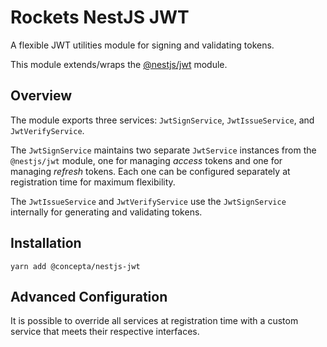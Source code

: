 # Rockets NestJS JWT

A flexible JWT utilities module for signing and validating tokens.

This module extends/wraps the [@nestjs/jwt](https://www.npmjs.com/package/@nestjs/jwt) module.

## Overview

The module exports three services: `JwtSignService`, `JwtIssueService`, and `JwtVerifyService`.

The `JwtSignService` maintains two separate `JwtService` instances from the `@nestjs/jwt` module,
one for managing *access* tokens and one for managing *refresh* tokens.
Each one can be configured separately at registration time for maximum flexibility.

The `JwtIssueService` and `JwtVerifyService` use the `JwtSignService` internally for generating
and validating tokens.

## Installation

`yarn add @concepta/nestjs-jwt`

## Advanced Configuration

It is possible to override all services at registration time with a custom service that
meets their respective interfaces.
